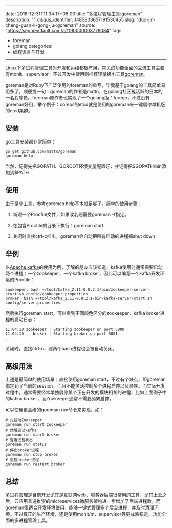 
---
date: 2016-12-31T11:34:17+08:00
title: "多进程管理工具:goreman"
description: ""
disqus_identifier: 1485833657191530455
slug: "duo-jin-cheng-guan-li-gong-ju-:goreman"
source: "https://segmentfault.com/a/1190000003778084"
tags: 
- foreman 
- golang 
categories:
- 编程语言与开发
---

Linux下多进程管理工具对开发和运维都很有用，常见的功能全面的主流工具主要有monit、supervisor。不过开发中使用则推荐轻量级小工具[goreman](https://github.com/mattn/goreman)。

goreman是对Ruby下广泛使用的foreman的重写，毕竟基于golang的工具简单易用多了。顺便提一句：goreman的作者是mattn，在golang社区挺活跃的日本的一名程序员。foreman原作者也实现了一个golang版：forego，不过没有goreman好用，举个例子：coreos的etcd就是使用的goreman来一键启停单机版的etcd集群。

安装
----

go工具安装都非常简单：

    go get github.com/mattn/goreman
    goreman help

当然，记得先把GOPATH、GOROOT环境变量配置好，并记得把\$GOPATH/bin添加到\$PATH

使用
----

由于是小工具，参考goreman help基本就足够了。简单的使用步骤：

1.  新建一个Procfile文件，如果改名则需要goreman -f指定。

2.  在包含Procfile的目录下执行：goreman start

3.  关闭时直接ctrl-c推出，goreman会自动把所有启动的进程都shut down

举例
----

以[Apache
kafka](http://kafka.apache.org/)的使用为例，了解的朋友应该知道，kafka使用时通常需要启动两个进程：一个zookeeper，一个kafka
broker，因此可以编写一个kafka开发环境的Procfile：

    zookeeper: bash ~/tool/kafka_2.11-0.8.2.1/bin/zookeeper-server-start.sh config/zookeeper.properties
    broker: bash ~/tool/kafka_2.11-0.8.2.1/bin/kafka-server-start.sh config/server.properties

然后执行goreman start，可以看到不同颜色区分的zookeeper、kafka
broker进程的启动日志：

    11:04:10 zookeeper | Starting zookeeper on port 5000
    11:04:10    broker | Starting broker on port 5001
    ...

关闭时，直接ctrl-c，则两个bash进程也会被自动关闭。

高级用法
--------

上述是最简单的使用场景：直接使用goreman
start，不过有个缺点，即goreman绑定到了当前的session，而且不能灵活控制多个进程启停以及顺序。而实际开发过程中，通常需要经常单独启停某个正在开发的模块相关的进程，比如上面例子中的kafka-broker，而Zookeeper通常不需要频繁启停。

可以使用更高级的goreman run命令来实现，如：

    # 先启动Zookeeper
    goreman run start zookeeper
    # 然后启动kafka
    goreman run start broker
    # 查看进程状态
    goreman run status
    # 停止broker进程
    goreman run stop broker
    # 重启broker进程
    goreman run restart broker

总结
----

多进程管理是目前开发尤其是互联网web、服务器后端很常用的工具，尤其上云之后，云应用普遍推崇的microservices微服务架构进一步增加了后端进程数。而goreman很适合开发环境使用，能够一键式管理多个后台进程，并及时清理环境。不过真正的生产环境，还是使用monit/m、supervisor等更成熟稳定、功能全面的多进程管理工具。

